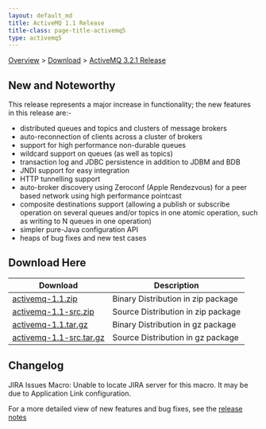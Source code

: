```yaml
---
layout: default_md
title: ActiveMQ 1.1 Release 
title-class: page-title-activemq5
type: activemq5
---
```


[Overview](overview) > [Download](download) > [ActiveMQ 3.2.1 Release](activemq-11-release)

New and Noteworthy
------------------

This release represents a major increase in functionality; the new features in this release are:-

*   distributed queues and topics and clusters of message brokers
*   auto-reconnection of clients across a cluster of brokers
*   support for high performance non-durable queues
*   wildcard support on queues (as well as topics)
*   transaction log and JDBC persistence in addition to JDBM and BDB
*   JNDI support for easy integration
*   HTTP tunnelling support
*   auto-broker discovery using Zeroconf (Apple Rendezvous) for a peer based network using high performance pointcast
*   composite destinations support (allowing a publish or subscribe operation on several queues and/or topics in one atomic operation, such as writing to N queues in one operation)
*   simpler pure-Java configuration API
*   heaps of bug fixes and new test cases

Download Here
-------------

Download|Description
---|---
[activemq-1.1.zip](http://dist.codehaus.org/activemq/distributions/activemq-1.1.zip)|Binary Distribution in zip package
[activemq-1.1-src.zip](http://dist.codehaus.org/activemq/distributions/activemq-1.1-src.zip)|Source Distribution in zip package
[activemq-1.1.tar.gz](http://dist.codehaus.org/activemq/distributions/activemq-1.1.tar.gz)|Binary Distribution in gz package
[activemq-1.1-src.tar.gz](http://dist.codehaus.org/activemq/distributions/activemq-1.1-src.tar.gz)|Source Distribution in gz package

Changelog
---------

JIRA Issues Macro: Unable to locate JIRA server for this macro. It may be due to Application Link configuration.

For a more detailed view of new features and bug fixes, see the [release notes](http://jira.activemq.org/jira/secure/ReleaseNote.jspa?projectId=10520&styleName=Html&version=10632)

